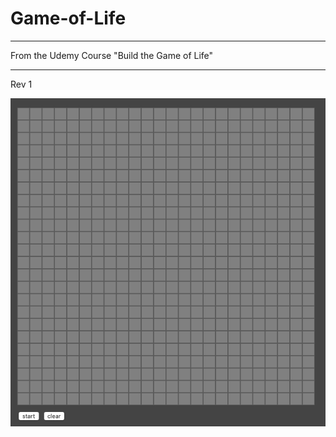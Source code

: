 # Game-of-Life

_________________________

From the Udemy Course "Build the Game of Life"

_________________________

Rev 1

![image showing 1st code example](rev1.png)

